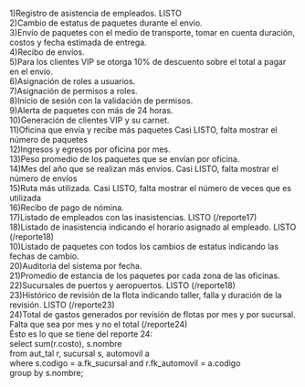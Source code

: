 1)Registro de asistencia de empleados. LISTO <br>
2)Cambio de estatus de paquetes durante el envío. <br>
3)Envío de paquetes con el medio de transporte, tomar en cuenta duración, costos y fecha estimada de entrega. <br>
4)Recibo de envíos. <br>
5)Para los clientes VIP se otorga 10% de descuento sobre el total a pagar en el envío. <br>
6)Asignación de roles a usuarios. <br>
7)Asignación de permisos a roles. <br>
8)Inicio de sesión con la validación de permisos. <br>
9)Alerta de paquetes con más de 24 horas. <br>
10)Generación de clientes VIP y su carnet. <br>
11)Oficina que envía y recibe más paquetes Casi LISTO, falta mostrar el número de paquetes <br>
12)Ingresos y egresos por oficina por mes. <br>
13)Peso promedio de los paquetes que se envían por oficina. <br>
14)Mes del año que se realizan más envíos. Casi LISTO, falta mostrar el número de envíos <br>
15)Ruta más utilizada. Casi LISTO, falta mostrar el número de veces que es utilizada <br>
16)Recibo de pago de nómina. <br>
17)Listado de empleados con las inasistencias. LISTO (/reporte17) <br>
18)Listado de inasistencia indicando el horario asignado al empleado. LISTO (/reporte18) <br>
10)Listado de paquetes con todos los cambios de estatus indicando las fechas de cambio. <br>
20)Auditoria del sistema por fecha. <br>
21)Promedio de estancia de los paquetes por cada zona de las oficinas. <br>
22)Sucursales de puertos y aeropuertos. LISTO (/reporte18) <br>
23)Histórico de revisión de la flota indicando taller, falla y duración de la revisión. LISTO (/reporte23) <br>
24)Total de gastos generados por revisión de flotas por mes y por sucursal. Falta que sea por mes y no el total (/reporte24) <br>
	Ésto es lo que se tiene del reporte 24: <br>
		select sum(r.costo), s.nombre <br>
		from aut_tal r, sucursal s, automovil a <br>
		where s.codigo = a.fk_sucursal and r.fk_automovil = a.codigo <br>
		group by s.nombre; <br>
